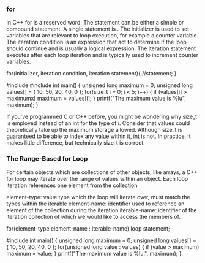 ### for
In C++ for is a reserved word. The statement can be either a simple or compound statement. A single statement is . The initializer is used to set variables that are relevant to loop execution, for example a counter variable. The iteration condition is an expression that act to determine if the loop should continue and is usually a logical expression. The iteration statement executes after each loop iteration and is typically used to increment counter variables.

for(initializer, iteration condition, iteration statement){
  //statement;
}

#include <cstddef>
#include <cstdio>
int main() {
  unsigned long maximum = 0;
  unsigned long values[] = { 10, 50, 20, 40, 0 };
  for(size_t i = 0; i < 5; i++) {
    if (values[i] > maximumx) maximum = values[i];
  }
  printf("The maximum value is %lu", maximum);
}

If you’ve programmed C or C++ before, you might be wondering why size_t is employed instead of an int for the type of i. Consider that values could theoretically take up the maximum storage allowed. Although size_t is guaranteed to be able to index any value within it, int is not. In practice, it makes little difference, but technically size_t is correct.


### The Range-Based for Loop
For certain objects which are collections of other objects, like arrays, a C++ for loop may iterate over the range of values within an object. Each loop iteration references one element from the collection

element-type: value type which the loop will iterate over, must match the types within the iterable
element-name: identifier used to reference an element of the collection during the iteration
iterable-name: identifier of the iteration collection of which we would like to access the members of.

for(element-type element-name : iterable-name)
  loop statement;

#include <cstdio>
int main() {
  unsigned long maximum = 0;
  unsigned long values[] = { 10, 50, 20, 40, 0 };
  for(unsigned long value : values) {
    if (value > maximum) maximum = value;
  }
  printf("The maximum value is %lu.", maximum);
}
